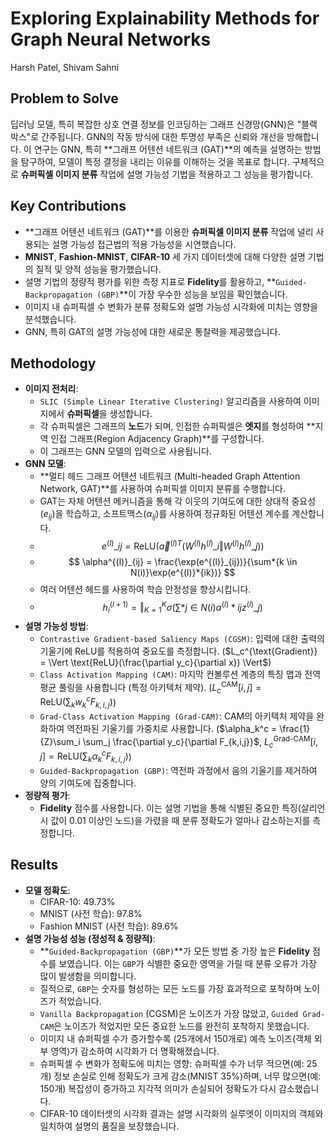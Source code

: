 # Exploring Explainability Methods for Graph Neural Networks

Harsh Patel, Shivam Sahni

## Problem to Solve

딥러닝 모델, 특히 복잡한 상호 연결 정보를 인코딩하는 그래프 신경망(GNN)은 "블랙 박스"로 간주됩니다. GNN의 작동 방식에 대한 투명성 부족은 신뢰와 개선을 방해합니다. 이 연구는 GNN, 특히 **그래프 어텐션 네트워크 (GAT)**의 예측을 설명하는 방법을 탐구하여, 모델이 특정 결정을 내리는 이유를 이해하는 것을 목표로 합니다. 구체적으로 **슈퍼픽셀 이미지 분류** 작업에 설명 가능성 기법을 적용하고 그 성능을 평가합니다.

## Key Contributions

- **그래프 어텐션 네트워크 (GAT)**를 이용한 **슈퍼픽셀 이미지 분류** 작업에 널리 사용되는 설명 가능성 접근법의 적용 가능성을 시연했습니다.
- **MNIST**, **Fashion-MNIST**, **CIFAR-10** 세 가지 데이터셋에 대해 다양한 설명 기법의 질적 및 양적 성능을 평가했습니다.
- 설명 기법의 정량적 평가를 위한 측정 지표로 **Fidelity**를 활용하고, **`Guided-Backpropagation (GBP)`**이 가장 우수한 성능을 보임을 확인했습니다.
- 이미지 내 슈퍼픽셀 수 변화가 분류 정확도와 설명 가능성 시각화에 미치는 영향을 분석했습니다.
- GNN, 특히 GAT의 설명 가능성에 대한 새로운 통찰력을 제공했습니다.

## Methodology

- **이미지 전처리**:
  - `SLIC (Simple Linear Iterative Clustering)` 알고리즘을 사용하여 이미지에서 **슈퍼픽셀**을 생성합니다.
  - 각 슈퍼픽셀은 그래프의 **노드**가 되며, 인접한 슈퍼픽셀은 **엣지**를 형성하여 **지역 인접 그래프(Region Adjacency Graph)**를 구성합니다.
  - 이 그래프는 GNN 모델의 입력으로 사용됩니다.
- **GNN 모델**:
  - **멀티 헤드 그래프 어텐션 네트워크 (Multi-headed Graph Attention Network, GAT)**를 사용하여 슈퍼픽셀 이미지 분류를 수행합니다.
  - GAT는 자체 어텐션 메커니즘을 통해 각 이웃의 기여도에 대한 상대적 중요성($e_{ij}$)을 학습하고, 소프트맥스($\alpha_{ij}$)를 사용하여 정규화된 어텐션 계수를 계산합니다.
  - $$ e^{(l)}\_{ij} = \text{ReLU}(\vec{a}^{(l)T}(W^{(l)}h^{(l)}\_i \Vert W^{(l)}h^{(l)}\_j)) $$
  - $$ \alpha^{(l)}_{ij} = \frac{\exp(e^{(l)}_{ij})}{\sum*{k \in N(i)}\exp(e^{(l)}*{ik})} $$
  - 여러 어텐션 헤드를 사용하여 학습 안정성을 향상시킵니다.
  - $$ h^{(l+1)}_i = \Vert_{K=1}^K \sigma\left(\sum*{j \in N(i)} \alpha^{(l)}*{ij} z^{(l)}\_j\right) $$
- **설명 가능성 방법**:
  - `Contrastive Gradient-based Saliency Maps (CGSM)`: 입력에 대한 출력의 기울기에 ReLU를 적용하여 중요도를 측정합니다. ($L_c^{\text{Gradient}} = \Vert \text{ReLU}(\frac{\partial y_c}{\partial x}) \Vert$)
  - `Class Activation Mapping (CAM)`: 마지막 컨볼루션 계층의 특징 맵과 전역 평균 풀링을 사용합니다 (특정 아키텍처 제약). ($L_c^{\text{CAM}}[i,j] = \text{ReLU}(\sum_k w_k^c F_{k,i,j})$)
  - `Grad-Class Activation Mapping (Grad-CAM)`: CAM의 아키텍처 제약을 완화하여 역전파된 기울기를 가중치로 사용합니다. ($\alpha_k^c = \frac{1}{Z}\sum_i \sum_j \frac{\partial y_c}{\partial F_{k,i,j}}$, $L_c^{\text{Grad-CAM}}[i,j] = \text{ReLU}(\sum_k \alpha_k^c F_{k,i,j})$)
  - `Guided-Backpropagation (GBP)`: 역전파 과정에서 음의 기울기를 제거하여 양의 기여도에 집중합니다.
- **정량적 평가**:
  - **Fidelity** 점수를 사용합니다. 이는 설명 기법을 통해 식별된 중요한 특징(살리언시 값이 0.01 이상인 노드)을 가렸을 때 분류 정확도가 얼마나 감소하는지를 측정합니다.

## Results

- **모델 정확도**:
  - CIFAR-10: 49.73%
  - MNIST (사전 학습): 97.8%
  - Fashion MNIST (사전 학습): 89.6%
- **설명 가능성 성능 (정성적 & 정량적)**:
  - **`Guided-Backpropagation (GBP)`**가 모든 방법 중 가장 높은 **Fidelity** 점수를 보였습니다. 이는 `GBP`가 식별한 중요한 영역을 가릴 때 분류 오류가 가장 많이 발생함을 의미합니다.
  - 질적으로, `GBP`는 숫자를 형성하는 모든 노드를 가장 효과적으로 포착하며 노이즈가 적었습니다.
  - `Vanilla Backpropagation` (CGSM)은 노이즈가 가장 많았고, `Guided Grad-CAM`은 노이즈가 적었지만 모든 중요한 노드를 완전히 포착하지 못했습니다.
  - 이미지 내 슈퍼픽셀 수가 증가할수록 (25개에서 150개로) 예측 노이즈(객체 외부 영역)가 감소하여 시각화가 더 명확해졌습니다.
  - 슈퍼픽셀 수 변화가 정확도에 미치는 영향: 슈퍼픽셀 수가 너무 적으면(예: 25개) 정보 손실로 인해 정확도가 크게 감소(MNIST 35%)하며, 너무 많으면(예: 150개) 복잡성이 증가하고 지각적 의미가 손실되어 정확도가 다시 감소했습니다.
  - CIFAR-10 데이터셋의 시각화 결과는 설명 시각화의 실루엣이 이미지의 객체와 일치하여 설명의 품질을 보장했습니다.

